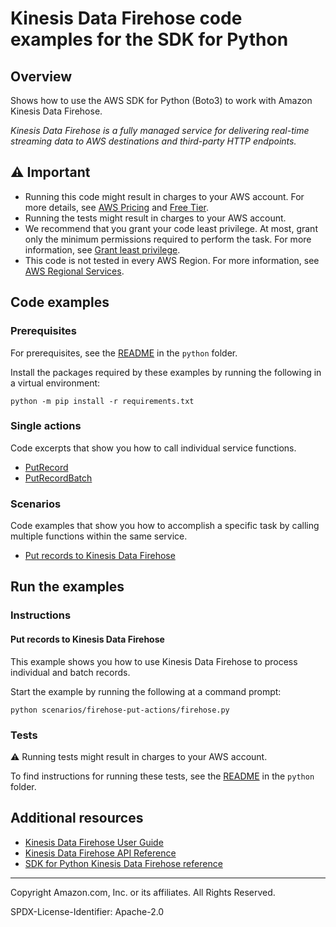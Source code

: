 # Kinesis Data Firehose code examples for the SDK for Python

## Overview

Shows how to use the AWS SDK for Python (Boto3) to work with Amazon Kinesis Data Firehose.

<!--custom.overview.start-->
<!--custom.overview.end-->

_Kinesis Data Firehose is a fully managed service for delivering real-time streaming data to AWS destinations and third-party HTTP endpoints._

## ⚠ Important

* Running this code might result in charges to your AWS account. For more details, see [AWS Pricing](https://aws.amazon.com/pricing/) and [Free Tier](https://aws.amazon.com/free/).
* Running the tests might result in charges to your AWS account.
* We recommend that you grant your code least privilege. At most, grant only the minimum permissions required to perform the task. For more information, see [Grant least privilege](https://docs.aws.amazon.com/IAM/latest/UserGuide/best-practices.html#grant-least-privilege).
* This code is not tested in every AWS Region. For more information, see [AWS Regional Services](https://aws.amazon.com/about-aws/global-infrastructure/regional-product-services).

<!--custom.important.start-->
<!--custom.important.end-->

## Code examples

### Prerequisites

For prerequisites, see the [README](../../README.md#Prerequisites) in the `python` folder.

Install the packages required by these examples by running the following in a virtual environment:

```
python -m pip install -r requirements.txt
```

<!--custom.prerequisites.start-->
<!--custom.prerequisites.end-->

### Single actions

Code excerpts that show you how to call individual service functions.

- [PutRecord](scenarios/firehose-put-actions/firehose.py#L31)
- [PutRecordBatch](scenarios/firehose-put-actions/firehose.py#L31)

### Scenarios

Code examples that show you how to accomplish a specific task by calling multiple
functions within the same service.

- [Put records to Kinesis Data Firehose](scenarios/firehose-put-actions/firehose.py)


<!--custom.examples.start-->
<!--custom.examples.end-->

## Run the examples

### Instructions


<!--custom.instructions.start-->
<!--custom.instructions.end-->



#### Put records to Kinesis Data Firehose

This example shows you how to use Kinesis Data Firehose to process individual and batch records.


<!--custom.scenario_prereqs.kinesis-firehose_Scenario_PutRecords.start-->
<!--custom.scenario_prereqs.kinesis-firehose_Scenario_PutRecords.end-->

Start the example by running the following at a command prompt:

```
python scenarios/firehose-put-actions/firehose.py
```


<!--custom.scenarios.kinesis-firehose_Scenario_PutRecords.start-->
<!--custom.scenarios.kinesis-firehose_Scenario_PutRecords.end-->

### Tests

⚠ Running tests might result in charges to your AWS account.


To find instructions for running these tests, see the [README](../../README.md#Tests)
in the `python` folder.



<!--custom.tests.start-->
<!--custom.tests.end-->

## Additional resources

- [Kinesis Data Firehose User Guide](https://docs.aws.amazon.com/firehose/latest/dev/what-is-this-service.html)
- [Kinesis Data Firehose API Reference](https://docs.aws.amazon.com/firehose/latest/APIReference/Welcome.html)
- [SDK for Python Kinesis Data Firehose reference](https://boto3.amazonaws.com/v1/documentation/api/latest/reference/services/kinesis-firehose.html)

<!--custom.resources.start-->
<!--custom.resources.end-->

---

Copyright Amazon.com, Inc. or its affiliates. All Rights Reserved.

SPDX-License-Identifier: Apache-2.0